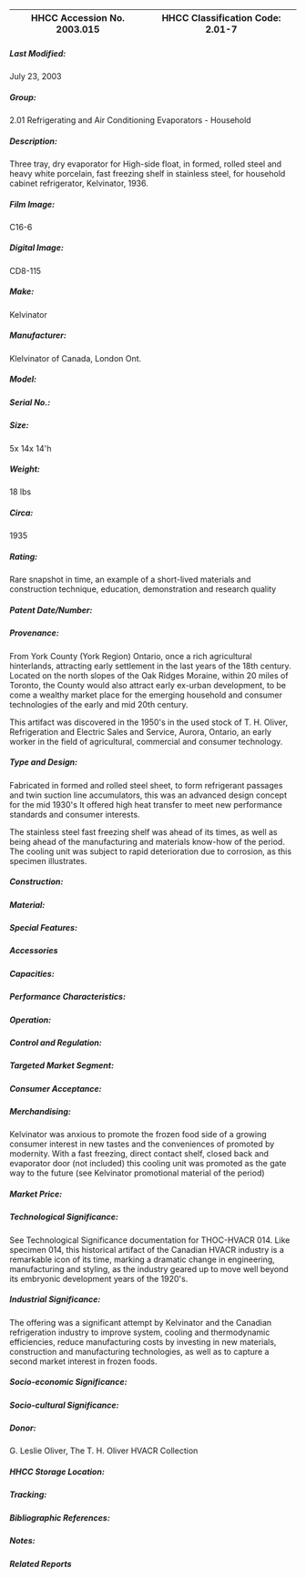 | **HHCC Accession No. 2003.015** |**HHCC Classification Code:  2.01-7**|
| ----------- | ----------- |

##### Last Modified:
July 23, 2003

##### Group:
2.01 Refrigerating and Air Conditioning Evaporators - Household

##### Description:
Three tray, dry evaporator for High-side float, in formed, rolled steel and heavy white porcelain, fast freezing shelf in stainless steel, for household cabinet refrigerator, Kelvinator, 1936.

##### Film Image:
C16-6

##### Digital Image:
CD8-115

##### Make:
Kelvinator

##### Manufacturer:
Klelvinator of Canada, London Ont.

##### Model:


##### Serial No.:


##### Size:
5x 14x 14'h

##### Weight:
18 lbs

##### Circa:
1935

##### Rating:
Rare snapshot in time, an example of a short-lived materials and construction technique, education, demonstration and research quality

##### Patent Date/Number:


##### Provenance:
From York County (York Region) Ontario, once a rich agricultural hinterlands, attracting early settlement in the last years of the 18th century. Located on the north slopes of the Oak Ridges Moraine, within 20 miles of Toronto, the County would also attract early ex-urban development, to be come a wealthy market place for the emerging household and consumer technologies of the early and mid 20th century. 

This artifact was discovered in the 1950's in the used stock of T. H. Oliver, Refrigeration and Electric Sales and Service, Aurora, Ontario, an early worker in the field of agricultural, commercial and consumer technology.

##### Type and Design:
Fabricated in formed and rolled steel sheet, to form refrigerant passages and twin suction line accumulators, this was an advanced design concept for the mid 1930's It offered high heat transfer to meet new performance standards and consumer interests.
 
The stainless steel fast freezing shelf was ahead of its times, as well as being ahead of the manufacturing and materials know-how of the period. The cooling unit was subject to rapid deterioration due to corrosion, as this specimen illustrates.

##### Construction:


##### Material:


##### Special Features:


##### Accessories


##### Capacities:


##### Performance Characteristics:


##### Operation:


##### Control and Regulation:


##### Targeted Market Segment:


##### Consumer Acceptance:


##### Merchandising:
Kelvinator was anxious to promote the frozen food side of a growing consumer interest in new tastes and the conveniences of promoted by modernity. With a fast freezing, direct contact shelf, closed back and evaporator door (not included) this cooling unit was promoted as the gate way to the future (see Kelvinator promotional material of the period)

##### Market Price:


##### Technological Significance:
See Technological Significance documentation for THOC-HVACR 014. Like specimen 014, this historical artifact of the Canadian HVACR industry is a remarkable icon of its time, marking a dramatic change in engineering, manufacturing and styling, as the industry geared up to move well beyond its embryonic development years of the 1920's.

##### Industrial Significance:
The offering was a significant attempt by Kelvinator and the Canadian refrigeration industry to improve system, cooling and thermodynamic efficiencies, reduce manufacturing costs by investing in new materials, construction and manufacturing technologies, as well as to capture a second market interest in frozen foods.

##### Socio-economic Significance:


##### Socio-cultural Significance:


##### Donor:
G. Leslie Oliver, The T. H. Oliver HVACR Collection

##### HHCC Storage Location:


##### Tracking:


##### Bibliographic References:


##### Notes:


##### Related Reports

